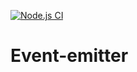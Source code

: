 [![Node.js CI](https://github.com/Galish/event-emitter/actions/workflows/tests.yml/badge.svg)](https://github.com/Galish/event-emitter/actions/workflows/tests.yml)

# Event-emitter
